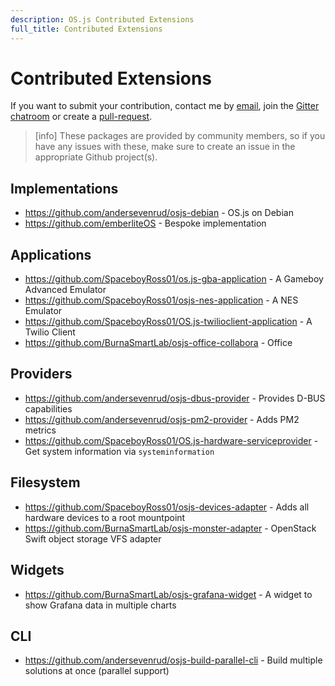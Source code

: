 ```yaml
---
description: OS.js Contributed Extensions
full_title: Contributed Extensions
---
```


# Contributed Extensions

If you want to submit your contribution, contact me by [email](mailto:contrib@os-js.org), join the [Gitter chatroom](https://gitter.im/os-js/OS.js) or create a [pull-request](https://github.com/os-js/manual.os-js.org/pulls).

> [info] These packages are provided by community members, so if you have any issues with these, make sure to create an issue in the appropriate Github project(s).

## Implementations

* https://github.com/andersevenrud/osjs-debian - OS.js on Debian
* https://github.com/emberliteOS - Bespoke implementation

## Applications

* https://github.com/SpaceboyRoss01/os.js-gba-application - A Gameboy Advanced Emulator
* https://github.com/SpaceboyRoss01/osjs-nes-application - A NES Emulator
* https://github.com/SpaceboyRoss01/OS.js-twilioclient-application - A Twilio Client
* https://github.com/BurnaSmartLab/osjs-office-collabora - Office

## Providers

* https://github.com/andersevenrud/osjs-dbus-provider - Provides D-BUS capabilities
* https://github.com/andersevenrud/osjs-pm2-provider - Adds PM2 metrics
* https://github.com/SpaceboyRoss01/OS.js-hardware-serviceprovider - Get system information via `systeminformation`

## Filesystem

* https://github.com/SpaceboyRoss01/osjs-devices-adapter - Adds all hardware devices to a root mountpoint
* https://github.com/BurnaSmartLab/osjs-monster-adapter - OpenStack Swift object storage VFS adapter 

## Widgets
* https://github.com/BurnaSmartLab/osjs-grafana-widget - A widget to show Grafana data in multiple charts

## CLI

* https://github.com/andersevenrud/osjs-build-parallel-cli - Build multiple solutions at once (parallel support)
